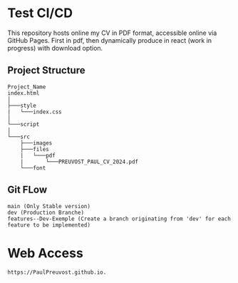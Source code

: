 # Test CI/CD

  This repository hosts online my CV in PDF format, accessible online via GitHub Pages.
  First in pdf, then dynamically produce in react (work in progress) with download option.

## Project Structure

    Project_Name
    index.html
    │
    ├───style
    |   └───index.css
    │
    └───script
    │
    └───src
        ├───images
        ├───files
        |   └───pdf
        |       └───PREUVOST_PAUL_CV_2024.pdf
        └───font

## Git FLow

    main (Only Stable version)
    dev (Production Branche)
    features--Dev-Exemple (Create a branch originating from 'dev' for each feature to be implemented)

# Web Access

    https://PaulPreuvost.github.io.
